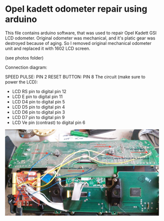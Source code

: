 # Opel kadett odometer repair using arduino

This file contains arduino software, that was used to repair Opel Kadett GSI LCD odometer. Original odometer was mechanical,
and it's platic gear was destroyed because of aging. So I removed original mechanical odometer unit and replaced it with 1602 LCD screen.

(see photos folder)

Connection diagram:

SPEED PULSE: PIN 2
 RESET BUTTON: PIN 8
 The circuit (make sure to power the LCD):
 * LCD RS pin to digital pin 12
 * LCD E pin to digital pin 11
 * LCD D4 pin to digital pin 5
 * LCD D5 pin to digital pin 4
 * LCD D6 pin to digital pin 3
 * LCD D7 pin to digital pin 9
 * LCD Ve pin (contrast) to digital pin 6
 
 
 ![Connection diagram](https://raw.githubusercontent.com/michbil/arduino_kadett/master/photos/thumb.jpg)
